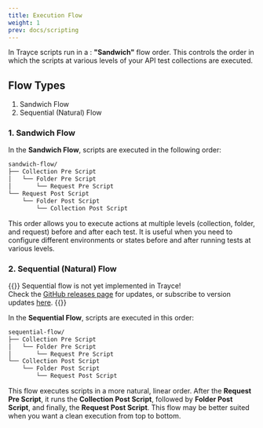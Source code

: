 ```yaml
---
title: Execution Flow
weight: 1
prev: docs/scripting
---
```


In Trayce scripts run in a : **"Sandwich"** flow order. This controls the order in which the scripts at various levels of your API test collections are executed.

## Flow Types

1. Sandwich Flow
2. Sequential (Natural) Flow

### 1. Sandwich Flow

In the **Sandwich Flow**, scripts are executed in the following order:

```bash
sandwich-flow/
├── Collection Pre Script
│   └── Folder Pre Script
│       └── Request Pre Script
└── Request Post Script
    └── Folder Post Script
        └── Collection Post Script
```

This order allows you to execute actions at multiple levels (collection, folder, and request) before and after each test. It is useful when you need to configure different environments or states before and after running tests at various levels.

### 2. Sequential (Natural) Flow

{{<callout type="error" >}}
Sequential flow is not yet implemented in Trayce!
<br>
Check the [GitHub releases page](https://github.com/evanrolfe/trayce_gui/releases) for updates, or subscribe to version updates [here](https://trayce.dev).
{{</callout>}}

In the **Sequential Flow**, scripts are executed in this order:

```bash
sequential-flow/
├── Collection Pre Script
│   └── Folder Pre Script
│       └── Request Pre Script
└── Collection Post Script
    └── Folder Post Script
        └── Request Post Script
```

This flow executes scripts in a more natural, linear order. After the **Request Pre Script**, it runs the **Collection Post Script**, followed by **Folder Post Script**, and finally, the **Request Post Script**. This flow may be better suited when you want a clean execution from top to bottom.
